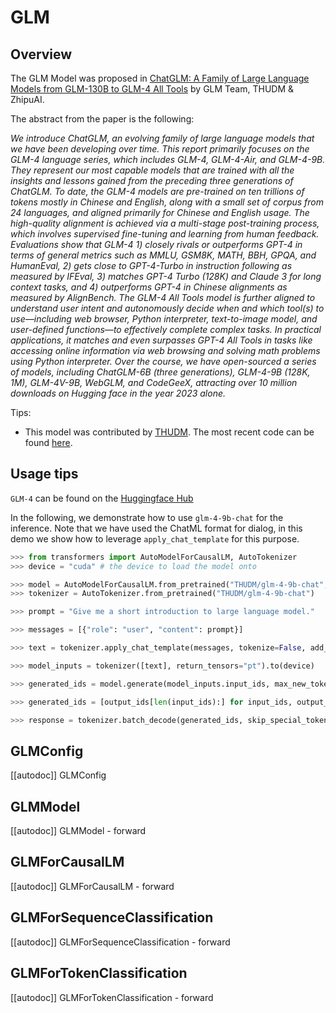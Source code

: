 <!--Copyright 2024 The GLM & ZhipuAI team and The HuggingFace Team. All rights reserved.

Licensed under the Apache License, Version 2.0 (the "License"); you may not use this file except in compliance with
the License. You may obtain a copy of the License at

http://www.apache.org/licenses/LICENSE-2.0

Unless required by applicable law or agreed to in writing, software distributed under the License is distributed on
an "AS IS" BASIS, WITHOUT WARRANTIES OR CONDITIONS OF ANY KIND, either express or implied. See the License for the
specific language governing permissions and limitations under the License.

⚠️ Note that this file is in Markdown but contain specific syntax for our doc-builder (similar to MDX) that may not be
rendered properly in your Markdown viewer.

-->

# GLM

## Overview

The GLM Model was proposed
in [ChatGLM: A Family of Large Language Models from GLM-130B to GLM-4 All Tools](https://arxiv.org/html/2406.12793v1)
by GLM Team, THUDM & ZhipuAI.

The abstract from the paper is the following:

*We introduce ChatGLM, an evolving family of large language models that we have been developing over time. This report
primarily focuses on the GLM-4 language series, which includes GLM-4, GLM-4-Air, and GLM-4-9B. They represent our most
capable models that are trained with all the insights and lessons gained from the preceding three generations of
ChatGLM. To date, the GLM-4 models are pre-trained on ten trillions of tokens mostly in Chinese and English, along with
a small set of corpus from 24 languages, and aligned primarily for Chinese and English usage. The high-quality alignment
is achieved via a multi-stage post-training process, which involves supervised fine-tuning and learning from human
feedback. Evaluations show that GLM-4 1) closely rivals or outperforms GPT-4 in terms of general metrics such as MMLU,
GSM8K, MATH, BBH, GPQA, and HumanEval, 2) gets close to GPT-4-Turbo in instruction following as measured by IFEval, 3)
matches GPT-4 Turbo (128K) and Claude 3 for long context tasks, and 4) outperforms GPT-4 in Chinese alignments as
measured by AlignBench. The GLM-4 All Tools model is further aligned to understand user intent and autonomously decide
when and which tool(s) to use—including web browser, Python interpreter, text-to-image model, and user-defined
functions—to effectively complete complex tasks. In practical applications, it matches and even surpasses GPT-4 All
Tools in tasks like accessing online information via web browsing and solving math problems using Python interpreter.
Over the course, we have open-sourced a series of models, including ChatGLM-6B (three generations), GLM-4-9B (128K, 1M),
GLM-4V-9B, WebGLM, and CodeGeeX, attracting over 10 million downloads on Hugging face in the year 2023 alone.*

Tips:

- This model was contributed by [THUDM](https://huggingface.co/THUDM). The most recent code can be
  found [here](https://github.com/thudm/GLM-4).

  
## Usage tips

`GLM-4` can be found on the [Huggingface Hub](https://huggingface.co/collections/THUDM/glm-4-665fcf188c414b03c2f7e3b7)

In the following, we demonstrate how to use `glm-4-9b-chat` for the inference. Note that we have used the ChatML format for dialog, in this demo we show how to leverage `apply_chat_template` for this purpose.

```python
>>> from transformers import AutoModelForCausalLM, AutoTokenizer
>>> device = "cuda" # the device to load the model onto

>>> model = AutoModelForCausalLM.from_pretrained("THUDM/glm-4-9b-chat", device_map="auto")
>>> tokenizer = AutoTokenizer.from_pretrained("THUDM/glm-4-9b-chat")

>>> prompt = "Give me a short introduction to large language model."

>>> messages = [{"role": "user", "content": prompt}]

>>> text = tokenizer.apply_chat_template(messages, tokenize=False, add_generation_prompt=True)

>>> model_inputs = tokenizer([text], return_tensors="pt").to(device)

>>> generated_ids = model.generate(model_inputs.input_ids, max_new_tokens=512, do_sample=True)

>>> generated_ids = [output_ids[len(input_ids):] for input_ids, output_ids in zip(model_inputs.input_ids, generated_ids)]

>>> response = tokenizer.batch_decode(generated_ids, skip_special_tokens=True)[0]
```

## GLMConfig

[[autodoc]] GLMConfig

## GLMModel

[[autodoc]] GLMModel
    - forward

## GLMForCausalLM

[[autodoc]] GLMForCausalLM
    - forward

## GLMForSequenceClassification

[[autodoc]] GLMForSequenceClassification
    - forward

## GLMForTokenClassification

[[autodoc]] GLMForTokenClassification
    - forward
